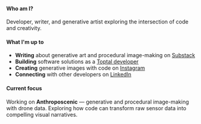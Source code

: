 #### Who am I?

Developer, writer, and generative artist exploring the intersection of code and creativity.

#### What I'm up to

- **Writing** about generative art and procedural image-making on [Substack](https://johnnaumann.substack.com/)
- **Building** software solutions as a [Toptal developer](https://talent.toptal.com/resume/developers/john-robert-naumann)
- **Creating** generative images with code on [Instagram](https://www.instagram.com/anthropo_scenic_/)
- **Connecting** with other developers on [LinkedIn](https://www.linkedin.com/in/john-naumann-b438b42bb/)

#### Current focus

Working on **Anthroposcenic** — generative and procedural image-making with drone data. Exploring how code can transform raw sensor data into compelling visual narratives.
